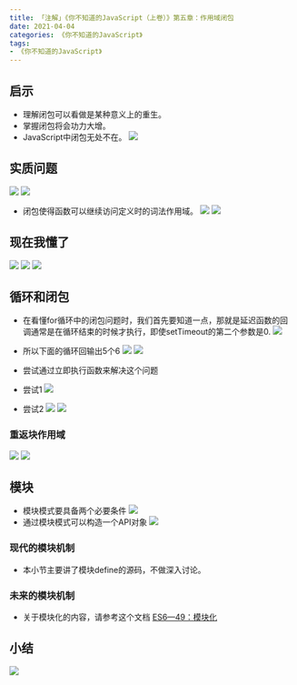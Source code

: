 ```yaml
---
title: 「注解」《你不知道的JavaScript（上卷）》第五章：作用域闭包
date: 2021-04-04
categories: 《你不知道的JavaScript》
tags: 
- 《你不知道的JavaScript》
---
```

## 启示
* 理解闭包可以看做是某种意义上的重生。
* 掌握闭包将会功力大增。
* JavaScript中闭包无处不在。
![](https://img-blog.csdnimg.cn/img_convert/c137969a1654989be08c9f99e33cb49d.png)

## 实质问题
![](https://img-blog.csdnimg.cn/img_convert/98dff911963aa88cb251689d20766a57.png)
![](https://img-blog.csdnimg.cn/img_convert/9d2e1c7ad5bd0c8fa3aed1cd09f72307.png)

* 闭包使得函数可以继续访问定义时的词法作用域。
![](https://img-blog.csdnimg.cn/img_convert/c74e9e04238fdfa804db7673a204306b.png)
![](https://img-blog.csdnimg.cn/img_convert/852f792f33f4d27e1bfcff1f03b32d0e.png)

## 现在我懂了
![](https://img-blog.csdnimg.cn/img_convert/bc93bb1a1d9dde31fd4802842a9e17d7.png)
![](https://img-blog.csdnimg.cn/img_convert/58704f9f8a0b36ee48d67d7fab8cb014.png)
![](https://img-blog.csdnimg.cn/img_convert/9c01c4806569982aaf9655d2334dfec8.png)

## 循环和闭包
* 在看懂for循环中的闭包问题时，我们首先要知道一点，那就是延迟函数的回调通常是在循环结束的时候才执行，即使setTimeout的第二个参数是0.
![](https://img-blog.csdnimg.cn/img_convert/9708817c6bc3334ce885a3f473ebb46f.png)

* 所以下面的循环回输出5个6
![](https://img-blog.csdnimg.cn/img_convert/44f24facad46a11aed1ef04b2821f6d7.png)
![](https://img-blog.csdnimg.cn/img_convert/6ee54b88205c960a7cb5f0d3161dfffb.png)

* 尝试通过立即执行函数来解决这个问题
* 尝试1
![](https://img-blog.csdnimg.cn/img_convert/e0f9d9603f874288e5fe184ef6e6a2cf.png)

* 尝试2
![](https://img-blog.csdnimg.cn/img_convert/552e0901780d589d80e459f8f04bc3be.png)
![](https://img-blog.csdnimg.cn/img_convert/575f89727cb7173370a1070f9e4fbfc9.png)

### 重返块作用域
![](https://img-blog.csdnimg.cn/img_convert/74cebdb3a909628fc719ea3958e8b78b.png)
![](https://img-blog.csdnimg.cn/img_convert/b9f9177a845c40dbca69d9ee950de838.png)

## 模块
* 模块模式要具备两个必要条件
![](https://img-blog.csdnimg.cn/img_convert/f1ce33a1e17d715234c2bdb47b9cb126.png)
* 通过模块模式可以构造一个API对象
![](https://img-blog.csdnimg.cn/img_convert/dc3551fbfa9f5aded03e24d638a2e136.png)

### 现代的模块机制
* 本小节主要讲了模块define的源码，不做深入讨论。

### 未来的模块机制
* 关于模块化的内容，请参考这个文档
[ES6—49：模块化](https://blog.csdn.net/sinat_41696687/article/details/114517025?ops_request_misc=%257B%2522request%255Fid%2522%253A%2522161624253116780255275278%2522%252C%2522scm%2522%253A%252220140713.130102334.pc%255Fblog.%2522%257D&request_id=161624253116780255275278&biz_id=0&utm_medium=distribute.pc_search_result.none-task-blog-2~blog~first_rank_v1~rank_blog_v1-1-114517025.pc_v1_rank_blog_v1&utm_term=%E6%A8%A1%E5%9D%97)

## 小结
![](https://img-blog.csdnimg.cn/img_convert/4c916820df07b226dd1e9281246214e0.png)
